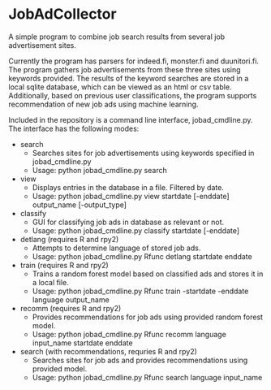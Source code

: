 # JobAdCollector
A simple program to combine job search results from several job advertisement sites.

Currently the program has parsers for indeed.fi, monster.fi and duunitori.fi. 
The program gathers job advertisements from these three sites using keywords provided. 
The results of the keyword searches are stored in a local sqlite database, which can be viewed as an html or csv table. Additionally, based on previous user classifications, the program supports recommendation of new job ads using machine learning.

Included in the repository is a command line interface, jobad_cmdline.py. The interface has the following modes:

- search
  - Searches sites for job advertisements using keywords specified in jobad_cmdline.py
  - Usage: python jobad_cmdline.py <dbname> search
- view
  - Displays entries in the database in a file. Filtered by date.
  - Usage: python jobad_cmdline.py <dbname> view startdate [-enddate] output_name [-output_type]
- classify
  - GUI for classifying job ads in database as relevant or not.
  - Usage: python jobad_cmdline.py <dbname> classify startdate [-enddate]
- detlang (requires R and rpy2)
  - Attempts to determine language of stored job ads.
  - Usage: python jobad_cmdline.py <dbname> Rfunc detlang startdate enddate
- train (requires R and rpy2)
  - Trains a random forest model based on classified ads and stores it in a local file.
  - Usage: python jobad_cmdline.py <dbname> Rfunc train -startdate -enddate language output_name
- recomm (requires R and rpy2)
  - Provides recommendations for job ads using provided random forest model.
  - Usage: python jobad_cmdline.py <dbname> Rfunc recomm language input_name startdate enddate
- search (with recommendations, requries R and rpy2)
  - Searches sites for job ads and provides recommendations using provided model.
  - Usage: python jobad_cmdline.py <dbname> Rfunc search language input_name 
  
